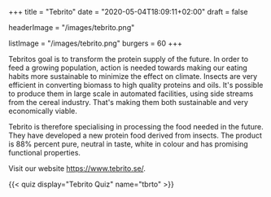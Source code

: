 +++
title = "Tebrito"
date = "2020-05-04T18:09:11+02:00"
draft = false

headerImage = "/images/tebrito.png"

listImage = "/images/tebrito.png"
burgers = 60
+++

Tebritos goal is to transform the protein supply of the future. In order to feed a growing
population, action is needed towards making our eating habits more sustainable to minimize
the effect on climate. Insects are very efficient in converting biomass to high quality
proteins and oils. It's possible to produce them in large scale in automated facilities,
using side streams from the cereal industry.  That's making them both sustainable and very
economically viable.

Tebrito is therefore specialising in processing the food needed in the future. They have
developed a new protein food derived from insects. The product is 88% percent pure, neutral
in taste, white in colour and has promising functional properties.

Visit our website https://www.tebrito.se/.

{{< quiz display="Tebrito Quiz" name="tbrto" >}}

